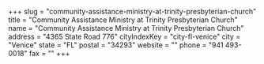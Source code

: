 +++
slug = "community-assistance-ministry-at-trinity-presbyterian-church"
title = "Community Assistance Ministry at Trinity Presbyterian Church"
name = "Community Assistance Ministry at Trinity Presbyterian Church"
address = "4365 State Road 776"
cityIndexKey = "city-fl-venice"
city = "Venice"
state = "FL"
postal = "34293"
website = ""
phone = "941 493-0018"
fax = ""
+++
